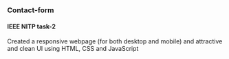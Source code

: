 <h3>Contact-form</h3>
<h4>IEEE NITP task-2</h4>

<p>Created a responsive webpage (for both desktop and mobile) and attractive and clean UI using HTML, CSS and JavaScript</p>
